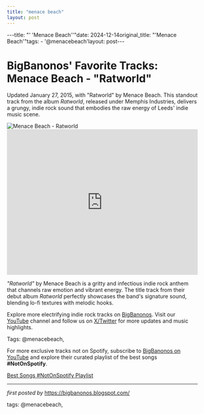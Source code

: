 ```yaml
---
title: "menace beach"
layout: post
---
```

---title: "' 'Menace Beach''"date: 2024-12-14original_title: "'Menace Beach'"tags:  - '@menacebeach'layout: post---<!-- Post Title --><h1 >BigBanonos' Favorite Tracks: Menace Beach - "Ratworld"</h1> <!-- Introductory Text --><p >Updated January 27, 2015, with "Ratworld" by Menace Beach. This standout track from the album <em>Ratworld</em>, released under Memphis Industries, delivers a grungy, indie rock sound that embodies the raw energy of Leeds' indie music scene.</p> <!-- Featured Image --><div > <img src="https://f4.bcbits.com/img/a1755745574_10.jpg" alt="Menace Beach - Ratworld" /></div> <!-- YouTube Video Embed --><div > <iframe width="100%" height="385" src="https://www.youtube.com/embed/tqGvow4Vthc" title="Ratworld" frameborder="0" allow="accelerometer; autoplay; clipboard-write; encrypted-media; gyroscope; picture-in-picture; web-share" referrerpolicy="strict-origin-when-cross-origin" allowfullscreen></iframe></div> <!-- Song Information --><div > <p><em>"Ratworld"</em> by Menace Beach is a gritty and infectious indie rock anthem that channels raw emotion and vibrant energy. The title track from their debut album <em>Ratworld</em> perfectly showcases the band's signature sound, blending lo-fi textures with melodic hooks.</p></div> <!-- Footer Links --><div > <p>Explore more electrifying indie rock tracks on <a href="https://bigbanonos.blogspot.com/" target="_blank">BigBanonos</a>. Visit our <a href="https://www.youtube.com/@BigBanonos" target="_blank">YouTube</a> channel and follow us on <a href="https://x.com/bigbanonos" target="_blank">X/Twitter</a> for more updates and music highlights.</p></div> <!-- Tags --><p >Tags: @menacebeach,</p><!--Subscribe and Playlist Links--><div>    <p>For more exclusive tracks not on Spotify, subscribe to <a href="https://www.youtube.com/@BigBanonos" target="_blank">BigBanonos on YouTube</a> and explore their curated playlist of the best songs <strong>#NotOnSpotify</strong>.</p>    <p><a href="https://www.youtube.com/playlist?list=PLtuNtuTatqI0kFahUCbtbfenC_ET5O_tr" target="_blank">Best Songs #NotOnSpotify Playlist<br /></a></p></div><hr /><p><em>first posted by</em> <a href="https://bigbanonos.blogspot.com/" rel="noopener" target="_new">https://bigbanonos.blogspot.com/</a></p><p>tags: @menacebeach,</p>
